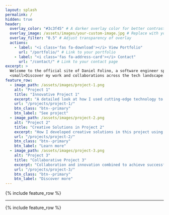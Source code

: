 ```yaml
---
layout: splash
permalink: /
hidden: true
header:
  overlay_color: "#3c3f45" # A darker overlay color for better contrast
  overlay_image: /assets/images/your-custom-image.jpg # Replace with your custom image path
  overlay_filter: "0.5" # Adjust transparency of overlay
  actions:
    - label: "<i class='fas fa-download'></i> View Portfolio"
      url: "/portfolio/" # Link to your portfolio
    - label: "<i class='fas fa-address-card'></i> Contact"
      url: "/contact/" # Link to your contact page
excerpt: >
  Welcome to the official site of Daniel Folino, a software engineer specializing in cutting-edge technology and innovative solutions. Explore my portfolio, recent projects, and get in touch!<br />
  <small>Discover my work and collaborations across the tech landscape.</small>
feature_row:
  - image_path: /assets/images/project-1.png
    alt: "Project 1"
    title: "Innovative Project 1"
    excerpt: "A detailed look at how I used cutting-edge technology to solve complex problems."
    url: "/projects/project-1/"
    btn_class: "btn--primary"
    btn_label: "See project"
  - image_path: /assets/images/project-2.png
    alt: "Project 2"
    title: "Creative Solutions in Project 2"
    excerpt: "How I developed creative solutions in this project using modern development frameworks."
    url: "/projects/project-2/"
    btn_class: "btn--primary"
    btn_label: "Learn more"
  - image_path: /assets/images/project-3.png
    alt: "Project 3"
    title: "Collaborative Project 3"
    excerpt: "Collaboration and innovation combined to achieve successful results in this project."
    url: "/projects/project-3/"
    btn_class: "btn--primary"
    btn_label: "Discover more"
---
```


{% include feature_row %}
     
---

{% include feature_row %}
